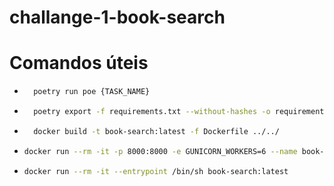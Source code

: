 # challange-1-book-search


# Comandos úteis

* ```bash 
    poetry run poe {TASK_NAME}
  ```
* ```bash
    poetry export -f requirements.txt --without-hashes -o requirements.txt
  ```
* ```bash
    docker build -t book-search:latest -f Dockerfile ../../
  ```
* ```bash
  docker run --rm -it -p 8000:8000 -e GUNICORN_WORKERS=6 --name book-search book-search:latest
  ```
* ```bash
  docker run --rm -it --entrypoint /bin/sh book-search:latest
  ```